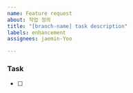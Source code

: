 ```yaml
---
name: Feature request
about: 작업 정의
title: "[branch-name] task description"
labels: enhancement
assignees: jaemin-Yoo

---
```


### Task
- [ ]
